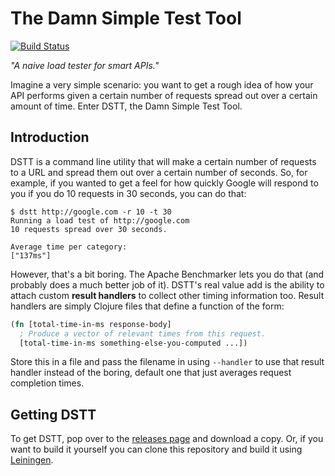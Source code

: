 # The Damn Simple Test Tool

[![Build Status](https://travis-ci.org/farmdawgnation/dstt.svg?branch=master)](https://travis-ci.org/farmdawgnation/dstt)

*"A naive load tester for smart APIs."*

Imagine a very simple scenario: you want to get a rough idea of how your API performs given a
certain number of requests spread out over a certain amount of time. Enter DSTT, the Damn Simple
Test Tool.

## Introduction

DSTT is a command line utility that will make a certain number of requests to a URL and spread them
out over a certain number of seconds. So, for example, if you wanted to get a feel for how quickly
Google will respond to you if you do 10 requests in 30 seconds, you can do that:

```
$ dstt http://google.com -r 10 -t 30
Running a load test of http://google.com
10 requests spread over 30 seconds.

Average time per category:
["137ms"]
```

However, that's a bit boring. The Apache Benchmarker lets you do that (and probably does a much
better job of it). DSTT's real value add is the ability to attach custom **result handlers** to
collect other timing information too. Result handlers are simply Clojure files that define a
function of the form:

```clojure
(fn [total-time-in-ms response-body]
  ; Produce a vector of relevant times from this request.
  [total-time-in-ms something-else-you-computed ...])
```

Store this in a file and pass the filename in using `--handler` to use that result handler instead
of the boring, default one that just averages request completion times.

## Getting DSTT

To get DSTT, pop over to the [releases page](https://github.com/farmdawgnation/dstt/releases) and
download a copy. Or, if you want to build it yourself you can clone this repository and build it
using [Leiningen](http://leiningen.org).
